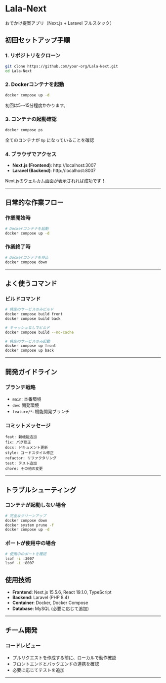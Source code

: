 # Lala-Next

おでかけ提案アプリ（Next.js + Laravel フルスタック）

## 初回セットアップ手順

### 1. リポジトリをクローン
```bash
git clone https://github.com/your-org/Lala-Next.git
cd Lala-Next
```

### 2. Dockerコンテナを起動
```bash
docker compose up -d
```

初回は5〜15分程度かかります。

### 3. コンテナの起動確認
```bash
docker compose ps
```

全てのコンテナが `Up` になっていることを確認

### 4. ブラウザでアクセス

- **Next.js (Frontend)**: http://localhost:3007
- **Laravel (Backend)**: http://localhost:8007

Next.jsのウェルカム画面が表示されれば成功です！

---

## 日常的な作業フロー

### 作業開始時
```bash
# Dockerコンテナを起動
docker compose up -d
```

### 作業終了時
```bash
# Dockerコンテナを停止
docker compose down
```

---

## よく使うコマンド

### ビルドコマンド
```bash
# 特定のサービスのみビルド
docker compose build front
docker compose build back

# キャッシュなしでビルド
docker compose build --no-cache

# 特定のサービスのみ起動
docker compose up front
docker compose up back
```

---

## 開発ガイドライン

### ブランチ戦略
- `main`: 本番環境
- `dev`: 開発環境
- `feature/*`: 機能開発ブランチ

### コミットメッセージ
```
feat: 新機能追加
fix: バグ修正
docs: ドキュメント更新
style: コードスタイル修正
refactor: リファクタリング
test: テスト追加
chore: その他の変更
```

---

## トラブルシューティング

### コンテナが起動しない場合
```bash
# 完全なクリーンアップ
docker compose down
docker system prune -f
docker compose up -d
```

### ポートが使用中の場合
```bash
# 使用中のポートを確認
lsof -i :3007
lsof -i :8007
```

## 使用技術

- **Frontend**: Next.js 15.5.6, React 19.1.0, TypeScript
- **Backend**: Laravel (PHP 8.4)
- **Container**: Docker, Docker Compose
- **Database**: MySQL (必要に応じて追加)

---

## チーム開発

### コードレビュー
- プルリクエストを作成する前に、ローカルで動作確認
- フロントエンドとバックエンドの連携を確認
- 必要に応じてテストを追加

---
